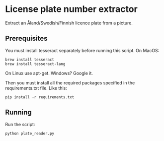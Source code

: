 # License plate number extractor

Extract an Åland/Swedish/Finnish licence plate from a picture.

## Prerequisites
You must install tesseract separately before running this script. On MacOS:

```
brew install tesseract
brew install tesseract-lang
```

On Linux use apt-get. Windows? Google it.

Then you must install all the required packages specified in the requirements.txt file. Like this:

```
pip install -r requirements.txt
```

## Running
Run the script:
```
python plate_reader.py
```